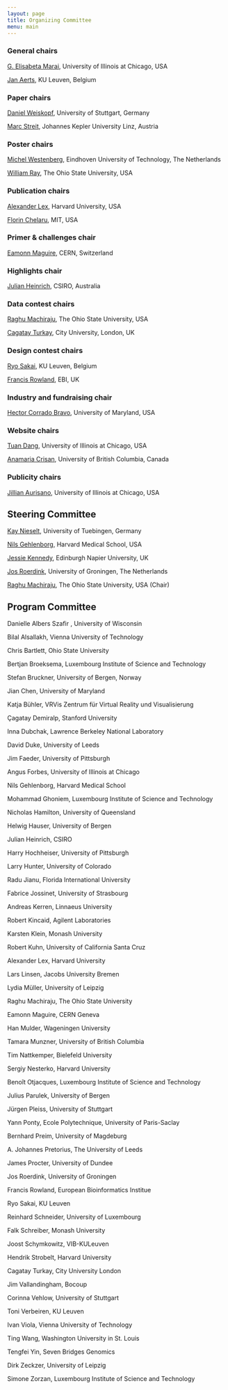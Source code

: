 ```yaml
---
layout: page
title: Organizing Committee
menu: main
---
```

### General chairs
[G. Elisabeta Marai](http://evl.uic.edu/marai), University of Illinois at Chicago, USA

[Jan Aerts](http://vda-lab.be), KU Leuven, Belgium

### Paper chairs
[Daniel Weiskopf](http://www.vis.uni-stuttgart.de/~weiskopf/), University of Stuttgart, Germany

[Marc Streit](http://marc-streit.com/), Johannes Kepler University Linz, Austria

### Poster chairs
[Michel Westenberg](http://www.win.tue.nl/~mwestenb/), Eindhoven University of Technology, The Netherlands

[William Ray](http://www.mathmed.org/#William_Ray), The Ohio State University, USA

### Publication chairs
[Alexander Lex](http://alexander-lex.com/), Harvard University, USA

[Florin Chelaru](http://www.mit.edu/~florinc/), MIT, USA

### Primer & challenges chair
[Eamonn Maguire](http://www.antarctic-design.co.uk/), CERN, Switzerland

### Highlights chair
[Julian Heinrich](http://www.joules.de), CSIRO, Australia

### Data contest chairs
[Raghu Machiraju](http://www.cse.ohio-state.edu/~raghu), The Ohio State University, USA

[Cagatay Turkay](http://staff.city.ac.uk/cagatay.turkay.1/), City University, London, UK

### Design contest chairs
[Ryo Sakai](http://ryosakai.net/), KU Leuven, Belgium

[Francis Rowland](http://www.ebi.ac.uk/about/people/francis-rowland), EBI, UK

### Industry and fundraising chair
[Hector Corrado Bravo](http://www.hcbravo.org), University of Maryland, USA

### Website chairs
[Tuan Dang](http://www2.cs.uic.edu/~tdang/), University of Illinois at Chicago, USA

[Anamaria Crisan](http://www.cs.ubc.ca/~acrisan/), University of British Columbia, Canada

### Publicity chairs
[Jillian Aurisano](http://www.evl.uic.edu/entry.php?id=285), University of Illinois at Chicago, USA

## Steering Committee

[Kay Nieselt](http://it.inf.uni-tuebingen.de/), University of Tuebingen, Germany

[Nils Gehlenborg](http://www.gehlenborg.com/), Harvard Medical School, USA

[Jessie Kennedy](http://www.iidi.napier.ac.uk/c/people/peopleid/41), Edinburgh Napier University, UK

[Jos Roerdink](http://www.cs.rug.nl/~roe/), University of Groningen, The Netherlands

[Raghu Machiraju](http://www.cse.ohio-state.edu/~raghu), The Ohio State University, USA (Chair)

## Program Committee
Danielle Albers Szafir , University of Wisconsin

Bilal Alsallakh, Vienna University of Technology

Chris Bartlett, Ohio State University

Bertjan Broeksema, Luxembourg Institute of Science and Technology

Stefan Bruckner, University of Bergen, Norway

Jian Chen, University of Maryland

Katja Bühler, VRVis Zentrum für Virtual Reality und Visualisierung

Çagatay Demiralp, Stanford University

Inna Dubchak, Lawrence Berkeley National Laboratory

David Duke, University of Leeds

Jim Faeder, University of Pittsburgh

Angus Forbes, University of Illinois at Chicago

Nils Gehlenborg, Harvard Medical School

Mohammad Ghoniem, Luxembourg Institute of Science and Technology

Nicholas Hamilton, University of Queensland

Helwig Hauser, University of Bergen

Julian Heinrich, CSIRO

Harry Hochheiser, University of Pittsburgh

Larry Hunter, University of Colorado

Radu Jianu, Florida International University

Fabrice Jossinet, University of Strasbourg

Andreas Kerren, Linnaeus University

Robert Kincaid, Agilent Laboratories

Karsten Klein, Monash University

Robert Kuhn, University of California Santa Cruz

Alexander Lex, Harvard University

Lars Linsen, Jacobs University Bremen

Lydia Müller, University of Leipzig

Raghu Machiraju, The Ohio State University

Eamonn Maguire, CERN Geneva

Han Mulder, Wageningen University

Tamara Munzner, University of British Columbia

Tim Nattkemper, Bielefeld University

Sergiy Nesterko, Harvard University

Benoît Otjacques, Luxembourg Institute of Science and Technology

Julius Parulek, University of Bergen

Jürgen Pleiss, University of Stuttgart

Yann Ponty, Ecole Polytechnique, University of Paris-Saclay

Bernhard Preim, University of Magdeburg

A. Johannes Pretorius, The University of Leeds

James Procter, University of Dundee

Jos Roerdink, University of Groningen

Francis Rowland, European Bioinformatics Institue

Ryo Sakai, KU Leuven

Reinhard Schneider, University of Luxembourg

Falk Schreiber, Monash University

Joost Schymkowitz, VIB-KULeuven

Hendrik Strobelt, Harvard University

Cagatay Turkay, City University London

Jim Vallandingham, Bocoup

Corinna Vehlow, University of Stuttgart

Toni Verbeiren, KU Leuven

Ivan Viola, Vienna University of Technology

Ting Wang, Washington University in St. Louis

Tengfei Yin, Seven Bridges Genomics

Dirk Zeckzer, University of Leipzig

Simone Zorzan, Luxembourg Institute of Science and Technology

